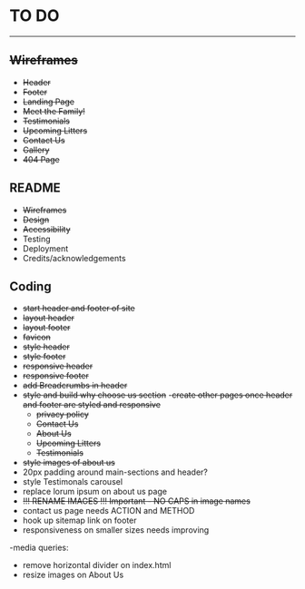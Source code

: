 # TO DO

---

## ~~Wireframes~~

- ~~Header~~
- ~~Footer~~
- ~~Landing Page~~
- ~~Meet the Family!~~
- ~~Testimonials~~
- ~~Upcoming Litters~~
- ~~Contact Us~~
- ~~Gallery~~
- ~~404 Page~~

## README

- ~~Wireframes~~
- ~~Design~~
- ~~Accessibility~~
- Testing
- Deployment
- Credits/acknowledgements

## Coding

- ~~start header and footer of site~~
- ~~layout header~~
- ~~layout footer~~
- ~~favicon~~
- ~~style header~~
- ~~style footer~~
- ~~responsive header~~
- ~~responsive footer~~
- ~~add Breadcrumbs in header~~
- ~~style and build why choose us section~~ -~~create other pages once header
  and footer are styled and responsive~~
  - ~~privacy policy~~
  - ~~Contact Us~~
  - ~~About Us~~
  - ~~Upcoming Litters~~
  - ~~Testimonials~~
- ~~style images of about us~~
- 20px padding around main-sections and header?
- style Testimonals carousel
- replace lorum ipsum on about us page
- ~~!!! RENAME IMAGES !!! Important - NO CAPS in image names~~
- contact us page needs ACTION and METHOD
- hook up sitemap link on footer
- responsiveness on smaller sizes needs improving

-media queries:

- remove horizontal divider on index.html
- resize images on About Us
